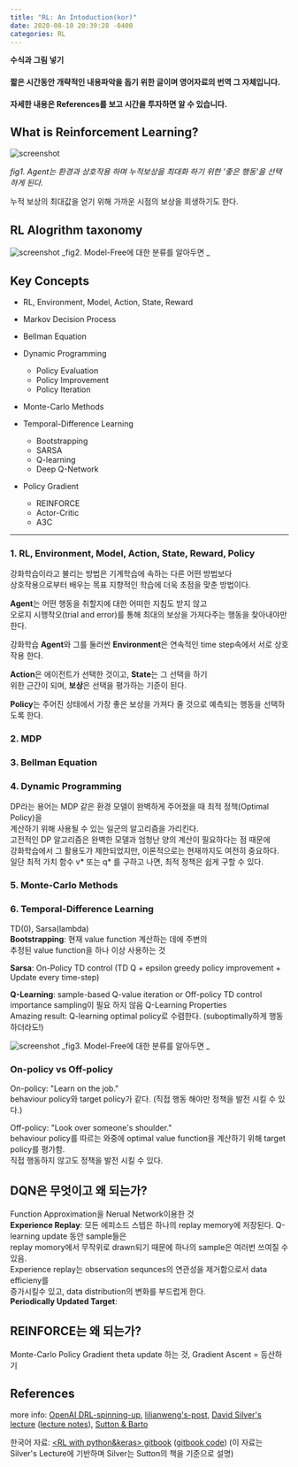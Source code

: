 ```yaml
---
title: "RL: An Intoduction(kor)"
date: 2020-08-10 20:39:28 -0400
categories: RL
---
```

  
**수식과 그림 넣기**
   
   
#### 짧은 시간동안 개략적인 내용파악을 돕기 위한 글이며 영어자료의 번역 그 자체입니다.
#### 자세한 내용은 References를 보고 시간을 투자하면 알 수 있습니다.

## What is Reinforcement Learning?
![screenshot](https://user-images.githubusercontent.com/67356449/89783369-c7414980-db51-11ea-8db5-317bafab812b.png)

_fig1. Agent는 환경과 상호작용 하며 누적보상을 최대화 하기 위한 '좋은 행동'을 선택하게 된다._   
   
누적 보상의 최대값을 얻기 위해 가까운 시점의 보상을 희생하기도 한다.
   
   
   
## RL Alogrithm taxonomy
![screenshot](https://user-images.githubusercontent.com/67356449/90086469-7306b700-dd55-11ea-8524-aa5a43e38c32.png)
_fig2. Model-Free에 대한 분류를 알아두면 _
   
   
## Key Concepts
- RL, Environment, Model, Action, State, Reward
   
- Markov Decision Process
   
- Bellman Equation
   
- Dynamic Programming
    - Policy Evaluation
    - Policy Improvement
    - Policy Iteration
   
- Monte-Carlo Methods
   
- Temporal-Difference Learning
    - Bootstrapping
    - SARSA
    - Q-learning
    - Deep Q-Network
   
- Policy Gradient
    - REINFORCE
    - Actor-Critic
    - A3C
   
   
***
### 1. RL, Environment, Model, Action, State, Reward, Policy
강화학습이라고 불리는 방법은 기계학습에 속하는 다른 어떤 방법보다   
상호작용으로부터 배우는 목표 지향적인 학습에 더욱 초점을 맞춘 방법이다.   

**Agent**는 어떤 행동을 취할지에 대한 어떠한 지침도 받지 않고   
오로지 시행착오(trial and error)를 통해 최대의 보상을 가져다주는 행동을 찾아내야만 한다.   

강화학습 **Agent**와 그를 둘러싼 **Environment**은 연속적인 time step속에서 서로 상호작용 한다.   

**Action**은 에이전트가 선택한 것이고, **State**는 그 선택을 하기   
위한 근간이 되며, **보상**은 선택을 평가하는 기준이 된다.   
   
**Policy**는 주어진 상태에서 가장 좋은 보상을 가져다 줄 것으로 예측되는 행동을 선택하도록 한다.

    
### 2. MDP

### 3. Bellman Equation

### 4. Dynamic Programming
DP라는 용어는 MDP 같은 환경 모델이 완벽하게 주어졌을 때 최적 정책(Optimal Policy)을   
계산하기 위해 사용될 수 있는 일군의 알고리즘을 가리킨다.   
고전적인 DP 알고리즘은 완벽한 모델과 엄청난 양의 계산이 필요하다는 점 때문에   
강화학습에서 그 활용도가 제한되었지만, 이론적으로는 현재까지도 여전히 중요하다.   
일단 최적 가치 함수 v* 또는 q* 를 구하고 나면, 최적 정책은 쉽게 구할 수 있다.   
   
   
### 5. Monte-Carlo Methods

### 6. Temporal-Difference Learning
TD(0), Sarsa(lambda)   
**Bootstrapping**: 현재 value function 계산하는 데에 주변의   
추정된 value function을 하나 이상 사용하는 것   
   
   
**Sarsa**: On-Policy TD control (TD Q + epsilon greedy policy improvement + Update every time-step)   
   
**Q-Learning**: sample-based Q-value iteration or Off-policy TD control   
importance sampling이 필요 하지 않음
Q-Learning Properties   
Amazing result: Q-learning optimal policy로 수렴한다. (suboptimally하게 행동 하더라도!)   
   
![screenshot](https://user-images.githubusercontent.com/67356449/90086562-ab0dfa00-dd55-11ea-9302-8d6c02fd7ce1.png)
_fig3. Model-Free에 대한 분류를 알아두면 _

### On-policy vs Off-policy
On-policy: "Learn on the job."   
behaviour policy와 target policy가 같다. (직접 행동 해야만 정책을 발전 시킬 수 있다.)   
   
Off-policy: "Look over someone's shoulder."   
behaviour policy를 따르는 와중에 optimal value function을 계산하기 위해 target policy를 평가함.   
직접 행동하지 않고도 정책을 발전 시킬 수 있다.   
   
   
## DQN은 무엇이고 왜 되는가?
Function Approximation을 Nerual Network이용한 것   
**Experience Replay**: 모든 에피소드 스텝은 하나의 replay memory에 저장된다. Q-learning update 동안 sample들은   
replay momory에서 무작위로 drawn되기 때문에 하나의 sample은 여러번 쓰여질 수 있음.   
Experience replay는 observation sequnces의 연관성을 제거함으로서 data efficieny를   
증가시킬수 있고, data distribution의 변화를 부드럽게 한다.   
**Periodically Updated Target**: 
   
## REINFORCE는 왜 되는가?
Monte-Carlo Policy Gradient
theta update 하는 것, Gradient Ascent = 등산하기 
   
   
   
## References
more info: [OpenAI DRL-spinning-up], [lilianweng's-post], [David Silver's lecture] ([lecture notes]), [Sutton & Barto]

한국어 자료: [<RL with python&keras> gitbook] ([gitbook code])
(이 자료는 Silver's Lecture에 기반하며 Silver는 Sutton의 책을 기준으로 설명)

[OpenAI DRL-spinning-up]: https://spinningup.openai.com/en/latest/index.html
[lilianweng's-post]: https://lilianweng.github.io/lil-log/2018/02/19/a-long-peek-into-reinforcement-learning.html
[David Silver's lecture]: https://www.youtube.com/watch?v=2pWv7GOvuf0&list=PLqYmG7hTraZDM-OYHWgPebj2MfCFzFObQ
[lecture notes]: https://www.davidsilver.uk/teaching/
[Sutton & Barto]: http://incompleteideas.net/book/bookdraft2018mar21.pdf
[<RL with python&keras> gitbook]: https://dnddnjs.gitbook.io/rl/
[gitbook code]: https://github.com/rlcode/reinforcement-learning-kr
